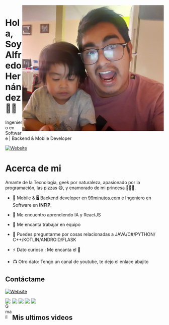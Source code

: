 
<img align="right" width="450" height="400" src="/images/profile.jpg">

# Hola, Soy Alfredo Hernández 👋🏼

Ingeniero en Software | Backend & Mobile Developer

[![Website](https://img.shields.io/github/followers/AlfredoHdez1709?style=social)][gitgub]  


# Acerca de mi

Amante de la Tecnología, geek por naturaleza, apasionado por la programación, las pizzas 😅, y enamorado de mi princesa 👨‍👩‍👧.

- 📱 Mobile & 🖥 Backend developer en [99minutos.com][99min] e Ingeniero en Software en **INFIP**.

- 🌱 Me encuentro aprendiendo IA y ReactJS
- 👯 Me encanta trabajar en equipo
- 💬 Puedes preguntarme por cosas relacionadas a JAVA/C#/PYTHON/ C++/KOTLIN/ANDROID/FLASK
- ⚡ Dato curioso : Me encanta el 🍣 
- 📺 Otro dato: Tengo un canal de youtube, te dejo el enlace abajito


## Contáctame

[![Website](https://img.shields.io/badge/alfredo.dev-up-green?style=for-the-badge)][website]  

[<a><img width="22px" src="https://img.icons8.com/fluent/48/000000/youtube-play.png"/>][youtube]
[<img width="22px" src="https://cdn.jsdelivr.net/npm/simple-icons@v3/icons/linkedin.svg"/>][linkedin]
[<img width="22px" src="https://img.icons8.com/nolan/64/instagram-new.png"/>][instagram]
<a href="mailto:alfredohdez1709@gmail.com">
  <img align="left" alt="Gmail" width="22px" src="https://img.icons8.com/fluent/48/000000/gmail.png"/>
</a>
[<img width="22px" src="https://img.icons8.com/fluent/48/000000/telegram-app.png"/>][telegram]

## Mis ultimos videos



[website]: https://ahrsoft.dev/
[twitter]: https://twitter.com/
[youtube]: https://www.youtube.com/c/ahrsoft
[linkedin]: https://www.linkedin.com/in/alfredohdezrguez/
[instagram]: https://www.instagram.com/ahrsoft/

[gitgub]: https://github.com/AlfredoHdez1709
[99min]: https://99minutos.com
[telegram]: https://t.me/AlfredoHdez1709